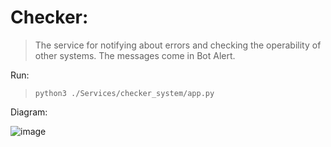 Checker: 
=====

> The service for notifying about errors and checking the operability of other systems. The messages come in Bot Alert.

Run: 
> ```shell
> python3 ./Services/checker_system/app.py
> ```

Diagram:

![image](https://user-images.githubusercontent.com/84931791/168790386-867d84bb-fc79-4442-9aa7-378000d04a14.png)
